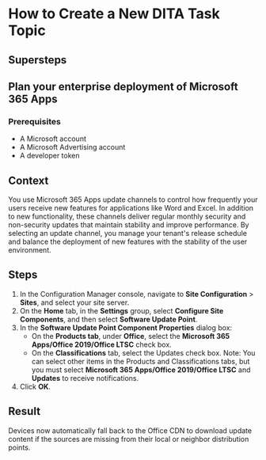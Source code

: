 # How to Create a New DITA Task Topic  
## Supersteps
## Plan your enterprise deployment of Microsoft 365 Apps
### Prerequisites 

* A Microsoft account
* A Microsoft Advertising account
* A developer token
## Context
You use Microsoft 365 Apps update channels to control how frequently your users receive new features for applications like Word and Excel. In addition to new functionality, these channels deliver regular monthly security and non-security updates that maintain stability and improve performance. By selecting an update channel, you manage your tenant's release schedule and balance the deployment of new features with the stability of the user environment.

## Steps
1. In the Configuration Manager console, navigate to **Site Configuration** > **Sites**, and select your site server.
2. On the **Home** tab, in the **Settings** group, select **Configure Site Components**, and then select **Software Update Point**.
3. In the **Software Update Point Component Properties** dialog box:
   * On the **Products tab**, under **Office**, select the **Microsoft 365 Apps/Office 2019/Office LTSC** check box.
   * On the **Classifications** tab, select the Updates check box.
   Note: You can select other items in the Products and Classifications tabs, but you must select **Microsoft 365 Apps/Office 2019/Office LTSC** and **Updates** to receive notifications.
4. Click **OK**.
## Result 
Devices now automatically fall back to the Office CDN to download update content if the sources are missing from their local or neighbor distribution points.

